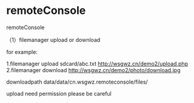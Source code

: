 # remoteConsole
remoteConsole



（1）filemanager upload or download

for example:

1.filemanager upload sdcard/abc.txt http://wsgwz.cn/demo2/upload.php
</br>
2.filemanager download http://wsgwz.cn/demo2/photo/download.jpg

downloadpath data/data/cn.wsgwz.remoteconsole/files/

upload need permission please be careful
